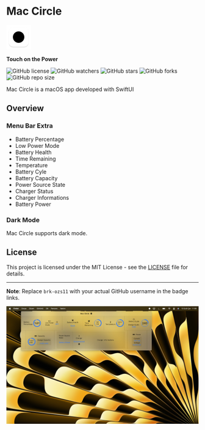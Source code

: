 # Mac Circle


<img src="/images/512-mac.png" alt="App Icon" width="64" height="64">

**Touch on the Power**


![GitHub license](https://img.shields.io/badge/license-MIT-blue.svg)
![GitHub watchers](https://img.shields.io/github/watchers/brk-ozs11/Mac-Circle)
![GitHub stars](https://img.shields.io/github/stars/brk-ozs11/Mac-Circle)
![GitHub forks](https://img.shields.io/github/forks/brk-ozs11/Mac-Circle)
![GitHub repo size](https://img.shields.io/github/repo-size/brk-ozs11/Mac-Circle)


Mac Circle is a macOS app developed with SwiftUI 

## Overview

### Menu Bar Extra

- Battery Percentage
- Low Power Mode
- Battery Health
- Time Remaining
- Temperature
- Battery Cyle
- Battery Capacity
- Power Source State
- Charger Status
- Charger Informations
- Battery Power
  

### Dark Mode

Mac Circle supports dark mode.

## License

This project is licensed under the MIT License - see the [LICENSE](LICENSE) file for details.

---

**Note**: Replace `brk-ozs11` with your actual GitHub username in the badge links.

![App Screenshot](images/ScreenShot1.jpg)
